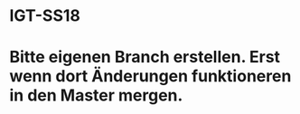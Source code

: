 # IGT-SS18
# Bitte eigenen Branch erstellen. Erst wenn dort Änderungen funktioneren in den Master mergen.
